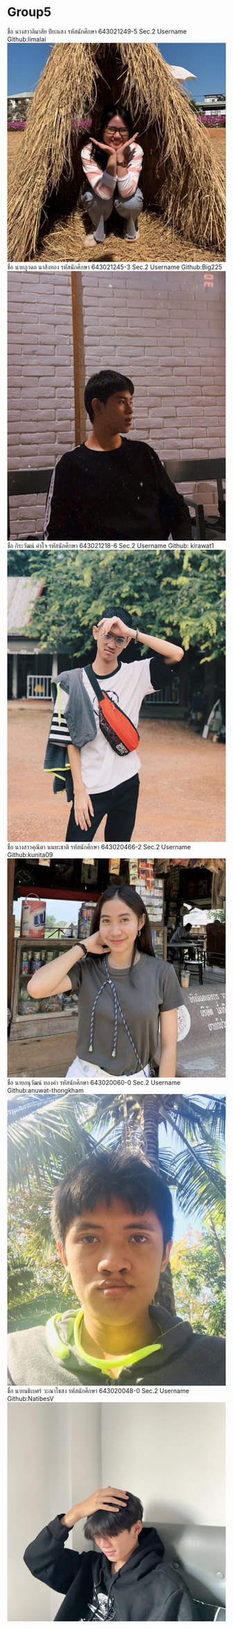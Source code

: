# Group5
ชื่อ นางสาวลิมาลัย ปิยะแสง รหัสนักศึกษา 643021249-5 Sec.2 Username Github:limalai  
![My Image](/media/limalai.JPG)  
ชื่อ นายภูวดล นาสิงทอง รหัสนักศึกษา 643021245-3 Sec.2 Username Github:Big225  
![My Image](media/Bigpwd_pic.jpg)  
ชื่อ กิระวัฒน์ คำใจ รหัสนักศึกษา 643021218-6 Sec.2 Username Github: kirawat1  
![My Image](/media/kirawat.jpg)
ชื่อ นางสาวคุณิตา นนทะชาติ รหัสนักศึกษา 643020466-2 Sec.2 Username Github:kunita09  
![My Image](/media/kunita_pic.jpg)
ชื่อ นายอนุวัฒน์ ทองคำ รหัสนักศึกษา 643020060-0 Sec.2 Username Github:anuwat-thongkham  
![My Image](media/Anuwat_pic.jpeg)  
ชื่อ นายนธิเบศร์ วะณาไธสง รหัสนักศึกษา 643020048-0 Sec.2 Username Github:NatibesV   
![My Image](media/NatibesV_pic.jpg)  
